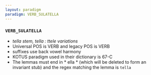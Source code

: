 ```yaml
---
layout: paradigm
paradigm: VERB_SULATELLA
---
```

### ` VERB_SULATELLA `

* _tella stem, tella : ttele variations_
* Universal POS is VERB and legacy POS is VERB
* suffixes use back vowel harmony
* KOTUS paradigm used in their dictionary is 67-C
* The lemmas must end in * ella * (which will be deleted to form an invariant stub) and the regex matching the lemma is ` tella `
